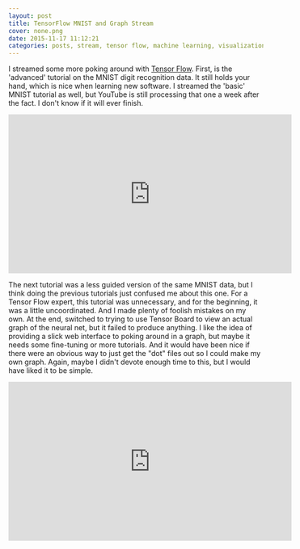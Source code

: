 ```yaml
---
layout: post
title: TensorFlow MNIST and Graph Stream
cover: none.png
date: 2015-11-17 11:12:21 
categories: posts, stream, tensor flow, machine learning, visualization
---
```


I streamed some more poking around with [Tensor Flow](http://tensorflow.org).  First, is the 'advanced' tutorial on the MNIST digit recognition data.  It still holds your hand, which is nice when learning new software.  I streamed the 'basic' MNIST tutorial as well, but YouTube is still processing that one a week after the fact.  I don't know if it will ever finish.

<iframe width="560" height="315" src="https://www.youtube.com/embed/kMts0baddow" frameborder="0"> </iframe>

The next tutorial was a less guided version of the same MNIST data, but I think doing the previous tutorials just confused me about this one.  For a Tensor Flow expert, this tutorial was unnecessary, and for the beginning, it was a little uncoordinated.  And I made plenty of foolish mistakes on my own.  At the end, switched to trying to use Tensor Board to view an actual graph of the neural net, but it failed to produce anything.  I like the idea of providing a slick web interface to poking around in a graph, but maybe it needs some fine-tuning or more tutorials.  And it would have been nice if there were an obvious way to just get the "dot" files out so I could make my own graph.  Again, maybe I didn't devote enough time to this, but I would have liked it to be simple.

<iframe width="560" height="315" src="https://www.youtube.com/embed/0Xjj8SQKdDw" frameborder="0"> </iframe>
